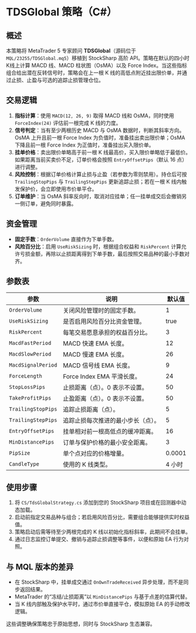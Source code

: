 # TDSGlobal 策略（C#）

## 概述

本策略将 MetaTrader 5 专家顾问 **TDSGlobal**（源码位于 `MQL/23255/TDSGlobal.mq5`）移植到 StockSharp 高阶 API。策略在默认的四小时K线上计算 MACD 线、MACD 柱状图（OsMA）以及 Force Index。当这些指标组合给出潜在反转信号时，策略会在上一根 K 线的高低点附近挂出限价单，并通过止损、止盈与可选的追踪止损管理仓位。

## 交易逻辑

1. **指标计算**：使用 `MACD(12, 26, 9)` 取得 MACD 线和 OsMA，同时使用 `ForceIndex(24)` 评估前一根完成 K 线的力度。
2. **信号判定**：当有至少两根历史 MACD 与 OsMA 数据时，判断其斜率方向。OsMA 上升且前一根 Force Index 为负值时，准备挂出卖出限价单；OsMA 下降且前一根 Force Index 为正值时，准备挂出买入限价单。
3. **挂单价格**：卖出限价单略高于前一根 K 线最高价，买入限价单略低于最低价。如果距离当前买卖价不足，订单价格会按照 `EntryOffsetPips`（默认 16 点）进行调整。
4. **风险控制**：根据订单价格计算止损与止盈（若参数为零则禁用）。持仓后可按 `TrailingStopPips` 与 `TrailingStepPips` 更新追踪止损；若在一根 K 线内触发保护价，会立即使用市价单平仓。
5. **订单维护**：当 OsMA 斜率反向时，取消对应挂单；任一挂单成交后会撤销另一侧订单，避免同时暴露。

## 资金管理

- **固定手数**：`OrderVolume` 直接作为下单手数。
- **风险百分比**：启用 `UseRiskSizing` 时，根据组合权益和 `RiskPercent` 计算允许亏损金额，再除以止损距离得到下单手数，最后按照交易品种的最小手数对齐。

## 参数表

| 参数 | 说明 | 默认值 |
| --- | --- | --- |
| `OrderVolume` | 关闭风险管理时的固定手数。 | 1 |
| `UseRiskSizing` | 是否启用风险百分比资金管理。 | true |
| `RiskPercent` | 每笔交易愿意承担的权益百分比。 | 3 |
| `MacdFastPeriod` | MACD 快速 EMA 长度。 | 12 |
| `MacdSlowPeriod` | MACD 慢速 EMA 长度。 | 26 |
| `MacdSignalPeriod` | MACD 信号线 EMA 长度。 | 9 |
| `ForceLength` | Force Index EMA 平滑长度。 | 24 |
| `StopLossPips` | 止损距离（点）。0 表示不设置。 | 50 |
| `TakeProfitPips` | 止盈距离（点）。0 表示不设置。 | 50 |
| `TrailingStopPips` | 追踪止损距离（点）。 | 5 |
| `TrailingStepPips` | 追踪止损每次推进的最小步长（点）。 | 5 |
| `EntryOffsetPips` | 挂单相对前一根高低点的缓冲距离。 | 16 |
| `MinDistancePips` | 订单与保护价格的最小安全距离。 | 3 |
| `PipSize` | 单个点对应的价格增量。 | 0.0001 |
| `CandleType` | 使用的 K 线类型。 | 4 小时 |

## 使用步骤

1. 将 `CS/TdsGlobalStrategy.cs` 添加到您的 StockSharp 项目或在回测器中动态加载。
2. 启动前指定交易品种与组合；若启用风险百分比，需要组合能够提供实时权益值。
3. 策略启动后需等待至少两根完成的 K 线以初始化指标斜率，此期间不会挂单。
4. 通过日志监控订单提交、撤销与追踪止损调整等事件，以便和原始 EA 行为对照。

## 与 MQL 版本的差异

- 在 StockSharp 中，挂单成交通过 `OnOwnTradeReceived` 异步处理，而不是同步返回结果。
- MetaTrader 的“冻结/止损距离”以 `MinDistancePips` 与基于点差的估算代替。
- 当 K 线内部触及保护水平时，通过市价单直接平仓，模拟原始 EA 的手动修改逻辑。

这些调整确保策略忠于原始思想，同时与 StockSharp 生态兼容。
